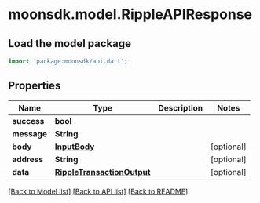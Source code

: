 # moonsdk.model.RippleAPIResponse

## Load the model package

```dart
import 'package:moonsdk/api.dart';
```

## Properties

| Name        | Type                                                      | Description | Notes       |
| ----------- | --------------------------------------------------------- | ----------- | ----------- |
| **success** | **bool**                                                  |             |             |
| **message** | **String**                                                |             |             |
| **body**    | [**InputBody**](inputbody.md)                             |             | \[optional] |
| **address** | **String**                                                |             | \[optional] |
| **data**    | [**RippleTransactionOutput**](rippletransactionoutput.md) |             | \[optional] |

[\[Back to Model list\]](./#documentation-for-models) [\[Back to API list\]](./#documentation-for-api-endpoints) [\[Back to README\]](./)
